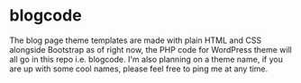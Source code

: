 # blogcode
The blog page theme templates are made with plain HTML and CSS alongside Bootstrap as of right now, the PHP code for WordPress theme will all go in this repo i.e. blogcode. I'm also planning on a theme name, if you are up with some cool names, please feel free to ping me at any time.
